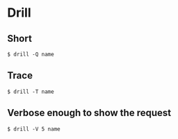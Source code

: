 # Drill

## Short

```
$ drill -Q name
```

## Trace

```
$ drill -T name
```

## Verbose enough to show the request

```
$ drill -V 5 name
```



